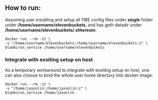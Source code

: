 ## How to run:

Assuming user installing and setup all 11BE config files under ***single*** folder under __/home/username/elevenbuckets__, and has geth datadir under __/home/username/elevenbuckets/.ethereum__:

```
docker run --rm -it \
-v "/home/username/elevenbuckets:/home/username/elevenbuckets:z" \
bladeiron_service /home/username/elevenbuckets
```

### Integrate with exsiting setup on host 

As a temporary workaround to integrate with exsiting setup on host, one can also choose to bind the whole user home directory into docker image:

```
docker run --rm -it \
-v "/home/jasonlin:/home/jasonlin:z" \
bladeiron_service /home/jasonlin
```

